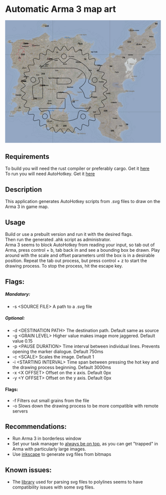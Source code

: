 # Automatic Arma 3 map art

![Map of Altis with the Rust logo drawn on top](altis_rust_logo.png)

## Requirements
To build you will need the rust compiler or preferably cargo. Get it [here](https://www.rust-lang.org/)  
To run you will need AutoHotkey. Get it [here](https://www.autohotkey.com/)

## Description
This application generates AutoHotkey scripts from .svg files to draw
on the Arma 3 in game map. 

## Usage
Build or use a prebuilt version and run it with the desired flags.  
Then run the generated .ahk script as administrator.  
Arma 3 seems to block AutoHotkey from reading your input, so tab out of Arma, press control + b, tab back in 
and see a bounding box be drawn. Play around with the scale and offset parameters until the box is in a desirable
position.
Repeat the tab out process, but press control + z to start the drawing process.
To stop the process, hit the escape key. 

## Flags:

##### Mandatory:
* -s \<SOURCE FILE\> A path to a .svg file

##### Optional:
* -d \<DESTINATION PATH\> The destination path. Default same as source
* -g \<GRAIN LEVEL\> Higher value makes image more jaggered. Default value 0.15
* -p \<PAUSE DURATION\> Time interval between individual lines. Prevents opening the marker dialogue. Default 750ms
* -c \<SCALE\> Scales the image. Default 1
* -i \<STARTING INTERVAL\> Time span between pressing the hot key and the drawing process beginning. Default 3000ms
* -x \<X OFFSET\> Offset on the x axis. Default 0px
* -y \<Y OFFSET\> Offset on the y axis. Default 0px

#### Flags:
* -f Filters out small grains from the file
* -o Slows down the drawing process to be more compatible with remote servers

## Recommendations:
* Run Arma 3 in borderless window
* Set your task manager to [always be on top](https://devblogs.microsoft.com/oldnewthing/20170425-00/?p=96035), as you can get "trapped" in Arma with particularly large images.
* Use [inkscape](https://inkscape.org/) to generate svg files from bitmaps 

## Known issues:
* The [library](https://github.com/Perondas/svg2polylines) used for parsing svg files to polylines seems to have compatibility issues with some svg files.
